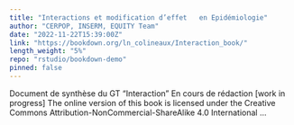 ```yaml
---
title: "Interactions et modification d’effet   en Epidémiologie"
author: "CERPOP, INSERM, EQUITY Team"
date: "2022-11-22T15:39:00Z"
link: "https://bookdown.org/ln_colineaux/Interaction_book/"
length_weight: "5%"
repo: "rstudio/bookdown-demo"
pinned: false
---
```


Document de synthèse du GT “Interaction” En cours de rédaction [work in progress] The online version of this book is licensed under the Creative Commons Attribution-NonCommercial-ShareAlike 4.0 International ...
